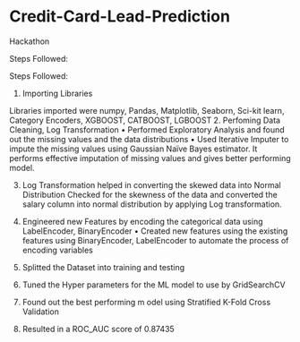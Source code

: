 # Credit-Card-Lead-Prediction
Hackathon

Steps Followed:

Steps Followed:
1.	Importing Libraries
 
Libraries imported were numpy, Pandas, Matplotlib, Seaborn, Sci-kit learn, Category Encoders, XGBOOST, CATBOOST, LGBOOST
2.	Perfoming Data Cleaning, Log Transformation
•	Performed Exploratory Analysis and found out the missing values and the data distributions
•	Used Iterative Imputer to impute the missing values using Gaussian Naïve Bayes estimator. It performs effective imputation of missing values and gives better performing model.
 
 
3.	Log Transformation helped in converting the skewed data into Normal Distribution
Checked for the skewness of the data and converted the salary column into normal distribution by applying Log transformation.

   
4.	Engineered new Features by encoding the categorical data using LabelEncoder, BinaryEncoder
•	Created new features using the existing features using BinaryEncoder, LabelEncoder to automate the process of encoding variables
 
5.	Splitted the Dataset into training and testing 

6.	Tuned the Hyper parameters for the ML model to use by GridSearchCV

 
7.	Found out the best performing m odel using Stratified K-Fold Cross Validation

8.	Resulted in a ROC_AUC score of 0.87435

 


